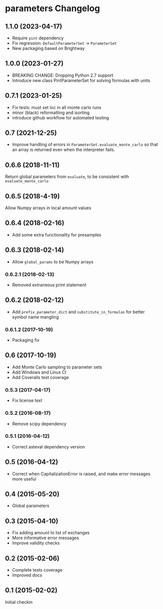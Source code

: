# parameters Changelog

## 1.1.0 (2023-04-17)

- Require `pint` dependency
- Fix regression: `DefaultParameterSet` -> `ParameterSet`
- New packaging based on Brightway

## 1.0.0 (2023-01-27)

- BREAKING CHANGE: Dropping Python 2.7 support
- Introduce new class PintParameterSet for solving formulas with units

## 0.7.1 (2023-01-25)

- Fix tests: must set loc in all monte carlo runs
- minor (black) reformatting and isorting
- introduce github workflow for automated testing

## 0.7 (2021-12-25)

- Improve handling of errors in `ParameterSet.evaluate_monte_carlo` so that an array is returned even when the interpreter fails.

## 0.6.6 (2018-11-11)

Return global parameters from `evaluate`, to be consistent with `evaluate_monte_carlo`

## 0.6.5 (2018-4-19)

Allow Numpy arrays in local amount values

## 0.6.4 (2018-02-16)

- Add some extra functionality for presamples

## 0.6.3 (2018-02-14)

- Allow `global_params` to be Numpy arrays

### 0.6.2.1 (2018-02-13)

- Removed extraneous print statement

## 0.6.2 (2018-02-12)

- Add `prefix_parameter_dict` and `substitute_in_formulas` for better symbol name mangling

### 0.6.1.2 (2017-10-19)

- Packaging fix

## 0.6 (2017-10-19)

- Add Monte Carlo sampling to parameter sets
- Add Windows and Linux CI
- Add Coveralls test coverage

### 0.5.3 (2017-04-17)

- Fix license text

### 0.5.2 (2016-08-17)

- Remove scipy dependency

### 0.5.1 (2016-04-12)

- Correct asteval dependency version

## 0.5 (2016-04-12)

- Correct when CapitalizationError is raised, and make error messages more useful

## 0.4 (2015-05-20)

- Global parameters

## 0.3 (2015-04-10)

- Fix adding amount to list of exchanges
- More informative error messages
- Improve validity checks

## 0.2 (2015-02-06)

- Complete tests coverage
- Improved docs

## 0.1 (2015-02-02)

Initial checkin

